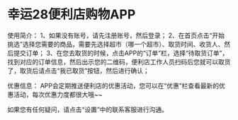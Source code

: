 # 幸运28便利店购物APP


使用简介：
1、如果没有账号，请先注册账号，然后登录；
2、在首页点击“开始挑选”选择您需要的商品，需要先选择超市（哪一个超市）、取货时间、收货人、然后提交订单；
3、在您去取货的时候，点击APP的“订单”栏，选择“待取货订单”，找到对应的订单信息，然后出示您的二维码，便利店工作人员扫码后您就可以取货了，取货后请点击“我已取货”按钮，然后进行确认；

优惠信息：
APP会定期推送便利店的优惠活动，您可以在“优惠”栏查看最新的优惠活动，每次优惠力度都很大哦~~

如果您有任何疑问，请点击“设置”中的联系客服进行沟通。
